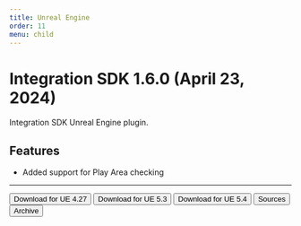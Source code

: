 ```yaml
---
title: Unreal Engine
order: 11
menu: child
---
```


# Integration SDK 1.6.0 (April 23, 2024)

Integration SDK Unreal Engine plugin.

## Features
- Added support for Play Area checking

<hr>
<button onclick="window.open('https://github.com/arvi-vr/unreal-integration/releases/download/1.6.0/ARVIIntegration_UE4.27.zip')" type="button" class="btn btn-dark btn-lg">Download for UE 4.27</button>
<button onclick="window.open('https://github.com/arvi-vr/unreal-integration/releases/download/1.6.0/ARVIIntegration_UE5.3.zip')" type="button" class="btn btn-dark btn-lg">Download for UE 5.3</button>
<button onclick="window.open('https://github.com/arvi-vr/unreal-integration/releases/download/1.6.0/ARVIIntegration_UE5.4.zip')" type="button" class="btn btn-dark btn-lg">Download for UE 5.4</button>
<button onclick="window.open('https://github.com/arvi-vr/unreal-integration')" type="button" class="btn btn-dark btn-lg">Sources</button>
<button onclick="window.open('https://github.com/arvi-vr/unreal-integration/releases')" type="button" class="btn btn-dark btn-lg">Archive</button>
